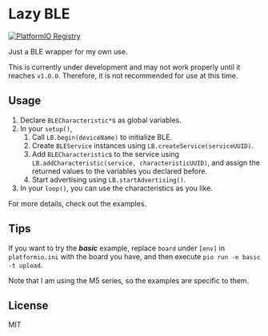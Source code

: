 # Lazy BLE

[![PlatformIO Registry](https://badges.registry.platformio.org/packages/shamofu/library/LazyBLE.svg)](https://registry.platformio.org/libraries/shamofu/LazyBLE)

Just a BLE wrapper for my own use.

This is currently under development and may not work properly until it reaches `v1.0.0`. Therefore, it is not recommended for use at this time.

## Usage
1. Declare `BLECharacteristic*`s as global variables.
2. In your `setup()`,
   1. Call `LB.begin(deviceName)` to initialize BLE.
   2. Create `BLEService` instances using `LB.createService(serviceUUID)`.
   3. Add `BLECharacteristic`s to the service using `LB.addCharacteristic(service, characteristicUUID)`, and assign the returned values to the variables you declared before.
   4. Start advertising using `LB.startAdvertising()`.
3. In your `loop()`, you can use the characteristics as you like.

For more details, check out the examples.

## Tips
If you want to try the ***basic*** example, replace `board` under `[env]` in `platformio.ini` with the board you have, and then execute `pio run -e basic -t upload`.

Note that I am using the M5 series, so the examples are specific to them.

## License
MIT
